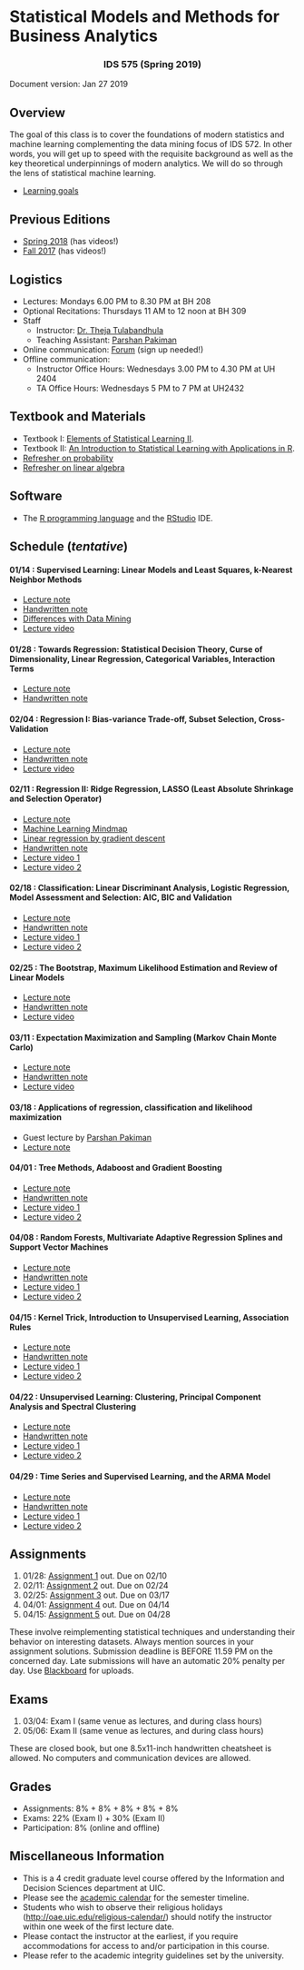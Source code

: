 # Statistical Models and Methods for Business Analytics
### <center> IDS 575 (Spring 2019) </center> 

Document version: Jan 27 2019

## Overview

The goal of this class is to cover the foundations of modern statistics and machine learning complementing the data mining focus of IDS 572. In other words, you will get up to speed with the requisite background as well as the key theoretical underpinnings of modern analytics. We will do so through the lens of statistical machine learning. 

 - [Learning goals](https://chicagodatascienceS19.github.io/576/Learning_Goals_576.pdf)


## Previous Editions

 - [Spring 2018](http://theja.org/teach/ids575s18.html) (has videos!)
 - [Fall 2017](http://theja.org/teach/ids575f17.html) (has videos!)


## Logistics

 - Lectures: Mondays 6.00 PM to 8.30 PM at BH 208
 - Optional Recitations: Thursdays 11 AM to 12 noon at BH 309
 - Staff
    - Instructor: [Dr. Theja Tulabandhula](http://theja.org) 
    - Teaching Assistant: [Parshan Pakiman](http://business.uic.edu/profiles/parshan-pakiman/)
 - Online communication: [Forum](https://forum.chicagods.com) (sign up needed!)
 - Offline communication:
    - Instructor Office Hours: Wednesdays 3.00 PM to 4.30 PM at UH 2404
    - TA Office Hours: Wednesdays 5 PM to 7 PM at UH2432

## Textbook and Materials

 - Textbook I: [Elements of Statistical Learning II](http://web.stanford.edu/~hastie/ElemStatLearn/).
 - Textbook II: [An Introduction to Statistical Learning with Applications in R](http://www-bcf.usc.edu/~gareth/ISL/).
 - [Refresher on probability](https://www.youtube.com/playlist?list=PLzq3B7Hh4uva2qkiTJHjWMkdg_Ng2KYgb)
 - [Refresher on linear algebra](https://www.youtube.com/playlist?list=PLzq3B7Hh4uvZpOMDIpBWtOHsgnK0LLkJ-)


## Software

 - The [R programming language](https://cran.r-project.org/index.html) and the [RStudio](https://www.rstudio.com/) IDE.
 

## Schedule (_tentative_)

#### 01/14 : Supervised Learning: Linear Models and Least Squares, k-Nearest Neighbor Methods

 - [Lecture note](https://chicagodatascienceS19.github.io/575/lec01.pdf)
 - [Handwritten note](https://chicagodatascienceS19.github.io/575/lec01_class.pdf)
 - [Differences with Data Mining](https://chicagodatascienceS19.github.io/575/Differences_with_572.pdf)
 - [Lecture video](https://youtu.be/04IOkDx1G0Q)

#### 	01/28 : Towards Regression: Statistical Decision Theory, Curse of Dimensionality, Linear Regression, Categorical Variables, Interaction Terms

 - [Lecture note](https://chicagodatascienceS19.github.io/575/lec02.pdf)
 - [Handwritten note](https://chicagodatascienceS19.github.io/575/lec02_class.pdf)


#### 	02/04 : Regression I: Bias-variance Trade-off, Subset Selection, Cross-Validation

 - [Lecture note](https://chicagodatascienceS19.github.io/575/lec03.pdf)
 - [Handwritten note](https://chicagodatascienceS19.github.io/575/lec03_class.pdf)
 - [Lecture video](https://youtu.be/lUEV7UFEVAQ)

#### 	02/11 : Regression II: Ridge Regression, LASSO (Least Absolute Shrinkage and Selection Operator)

 - [Lecture note](https://chicagodatascienceS19.github.io/575/lec04.pdf)
 - [Machine Learning Mindmap](https://github.com/dformoso/machine-learning-mindmap)
 - [Linear regression by gradient descent](https://chicagodatascienceS19.github.io/575/Linear_Regression_Example.Rmd)
 - [Handwritten note](https://chicagodatascienceS19.github.io/575/lec04_class.pdf)
 - [Lecture video 1](https://youtu.be/itY5WppNf4E)
 - [Lecture video 2](https://youtu.be/WErEeqLb_c8)

#### 	02/18 : Classification: Linear Discriminant Analysis, Logistic Regression, Model Assessment and Selection: AIC, BIC and Validation

 - [Lecture note](https://chicagodatascienceS19.github.io/575/lec05.pdf)
 - [Handwritten note](https://chicagodatascienceS19.github.io/575/lec05_class.pdf)
 - [Lecture video 1](https://youtu.be/JszryOJ8UPI)
 - [Lecture video 2](https://youtu.be/Qz2z_a20TNo)

#### 	02/25 : The Bootstrap, Maximum Likelihood Estimation and Review of Linear Models

 - [Lecture note](https://chicagodatascienceS19.github.io/575/lec06.pdf)
 - [Handwritten note](https://chicagodatascienceS19.github.io/575/lec06_class.pdf)
 - [Lecture video](https://youtu.be/T9m5ywTbjpo)

#### 	03/11 : Expectation Maximization and Sampling (Markov Chain Monte Carlo) 

 - [Lecture note](https://chicagodatascienceS19.github.io/575/lec07.pdf)
 - [Handwritten note](https://chicagodatascienceS19.github.io/575/lec07_class.pdf)
 - [Lecture video](https://youtu.be/ZkcwZHNebdw)

#### 	03/18 : Applications of regression, classification and likelihood maximization

 - Guest lecture by [Parshan Pakiman](http://business.uic.edu/profiles/parshan-pakiman/)
 - [Lecture note](https://chicagodatascienceS19.github.io/575/lec075_applications.pdf)

#### 	04/01 : Tree Methods, Adaboost and Gradient Boosting

 - [Lecture note](https://chicagodatascienceS19.github.io/575/lec08.pdf)
 - [Handwritten note](https://chicagodatascienceS19.github.io/575/lec08_class.pdf)
 - [Lecture video 1](https://youtu.be/CVyxnXEW4Ro)
 - [Lecture video 2](https://youtu.be/E_UXV-cD1sk)

#### 	04/08 : Random Forests, Multivariate Adaptive Regression Splines and Support Vector Machines 

 - [Lecture note](https://chicagodatascienceS19.github.io/575/lec09.pdf)
 - [Handwritten note](https://chicagodatascienceS19.github.io/575/lec09_class.pdf)
 - [Lecture video 1](https://youtu.be/7X1dD8gKk9M)
 - [Lecture video 2](https://youtu.be/1unWzYw945A)

#### 	04/15 : Kernel Trick, Introduction to Unsupervised Learning, Association Rules 

 - [Lecture note](https://chicagodatascienceS19.github.io/575/lec10.pdf)
 - [Handwritten note](https://chicagodatascienceS19.github.io/575/lec10_class.pdf)
 - [Lecture video 1](https://youtu.be/TzW7UQjJ7dU)
 - [Lecture video 2](https://youtu.be/uOgYv2pjaNY)

#### 	04/22 : Unsupervised Learning: Clustering, Principal Component Analysis and Spectral Clustering 

 - [Lecture note](https://chicagodatascienceS19.github.io/575/lec11.pdf)
 - [Handwritten note](https://chicagodatascienceS19.github.io/575/lec11_class.pdf) 
 - [Lecture video 1](https://youtu.be/eaByQyQW5Mc)
 - [Lecture video 2](https://youtu.be/otPch-qNMmE)

#### 	04/29 : Time Series and Supervised Learning, and the ARMA Model

 - [Lecture note](https://chicagodatascienceS19.github.io/575/lec12.pdf)
 - [Handwritten note](https://chicagodatascienceS19.github.io/575/lec12_class.pdf)
 - [Lecture video 1](https://youtu.be/Bsw9uUMA6JU)
 - [Lecture video 2](https://youtu.be/hfhZB9wgK-g)

## Assignments

1. 01/28: [Assignment 1](https://chicagodatascienceS19.github.io/575/assignment01.pdf) out. Due on 02/10 
2. 02/11: [Assignment 2](https://chicagodatascienceS19.github.io/575/assignment02.pdf) out. Due on 02/24 
3. 02/25: [Assignment 3](https://chicagodatascienceS19.github.io/575/assignment03.pdf) out. Due on 03/17
4. 04/01: [Assignment 4](https://chicagodatascienceS19.github.io/575/assignment04.pdf) out. Due on 04/14
5. 04/15: [Assignment 5](https://chicagodatascienceS19.github.io/575/assignment05.pdf) out. Due on 04/28

These involve reimplementing statistical techniques and understanding their behavior on interesting datasets. Always mention sources in your assignment solutions. Submission deadline is BEFORE 11.59 PM on the concerned day. Late submissions will have an automatic 20% penalty per day. Use [Blackboard](https://uic.blackboard.com/) for uploads.

## Exams

1. 03/04: Exam I (same venue as lectures, and during class hours)
2. 05/06: Exam II (same venue as lectures, and during class hours)

These are closed book, but one 8.5x11-inch handwritten cheatsheet is allowed.  No computers and communication devices are allowed.

## Grades

 - Assignments: 8% + 8% + 8% + 8% + 8% 
 - Exams: 22% (Exam I) + 30% (Exam II)
 - Participation: 8% (online and offline)

## Miscellaneous Information

 - This is a 4 credit graduate level course offered by the Information and Decision Sciences department at UIC.
 - Please see the [academic calendar](http://catalog.uic.edu/ucat/academic-calendar/#2018-2019) for the semester timeline.
 - Students who wish to observe their religious holidays (http://oae.uic.edu/religious-calendar/) should notify the instructor within one week of the first lecture date. 
 - Please contact the instructor at the earliest, if you require accommodations for access to and/or participation in this course.
 - Please refer to the academic integrity guidelines set by the university.
